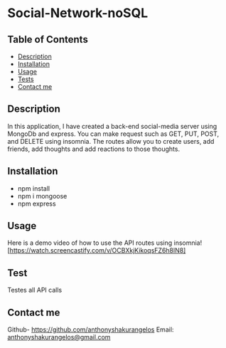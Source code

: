 # Social-Network-noSQL

## Table of Contents
  - [Description](#Description)
  - [Installation](#installation)
  - [Usage](#Usage)
  - [Tests](#Tests)
  - [Contact me](#Questions)

## Description 

In this application, I have created a back-end social-media server using MongoDb and express. You can make request such as GET, PUT, POST, and DELETE using insomnia. The routes allow you to create users, add friends, add thoughts and add reactions to those thoughts.



## Installation

- npm install
- npm i mongoose
- npm express

## Usage 

Here is a demo video of how to use the API routes using insomnia!
  [https://watch.screencastify.com/v/OCBXkjKikoqsFZ6h8lN8]

## Test 

Testes all API calls

## Contact me 

 Github- https://github.com/anthonyshakurangelos
 Email: anthonyshakurangelos@gmail.com
